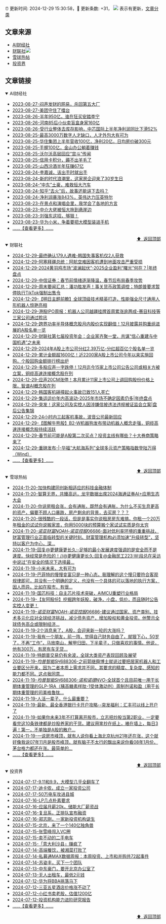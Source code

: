 ##

:alarm_clock: 更新时间: 2024-12-29 15:30:58，:rocket: 更新条数: +31， ![](/assets/dot.png) 表示有更新，[文章分类](/TAGS.md)

## 文章来源

- [AI财经社](#ai财经社)  
- [财联社](#财联社)![](/assets/dot.png)   
- [雪球热帖](#雪球热帖)  
- [投资界](#投资界)  

## 文章链接

<details open>
<summary id="ai财经社">
 AI财经社
</summary>


- [2023-08-27-闷声发财的网易，杀回第五大厂](https://www.aicaijing.com.cn/article/18610)  
- [2023-08-27-美团守住了擂台](https://www.aicaijing.com.cn/article/18611)  
- [2023-08-26-半年950亿，谁在狂买安踏李宁](https://www.aicaijing.com.cn/article/18607)  
- [2023-08-26-河南85后小伙卖盲盒身家160亿](https://www.aicaijing.com.cn/article/18608)  
- [2023-08-26-受行业整体去库存影响，中芯国际上半年净利润同比下滑52%](https://www.aicaijing.com.cn/article/18609)  
- [2023-08-25-最高3000万数字人才缺口，人才外包大有可为](https://www.aicaijing.com.cn/article/18601)  
- [2023-08-25-华住集团上半年营收100亿，净利20亿，日均房价破300元](https://www.aicaijing.com.cn/article/18602)  
- [2023-08-25-手握100亿，金山办公躺着赚钱](https://www.aicaijing.com.cn/article/18603)  
- [2023-08-25-沃尔沃高层回应“宫斗”传闻](https://www.aicaijing.com.cn/article/18604)  
- [2023-08-25-信用卡积分，薅不出羊毛了](https://www.aicaijing.com.cn/article/18605)  
- [2023-08-25-山西汾酒半年狂赚67亿](https://www.aicaijing.com.cn/article/18606)  
- [2023-08-24-李嘉诚，该出手时就出手](https://www.aicaijing.com.cn/article/18596)  
- [2023-08-24-新的时代浪潮里，这家房企迎来了30岁生日](https://www.aicaijing.com.cn/article/18597)  
- [2023-08-24-“中东”土豪，难救恒大汽车](https://www.aicaijing.com.cn/article/18598)  
- [2023-08-24-知乎“去火”后，故事还能讲下去吗？](https://www.aicaijing.com.cn/article/18599)  
- [2023-08-24-净利润暴涨843%，英伟达力压英特尔](https://www.aicaijing.com.cn/article/18600)  
- [2023-08-23-在景点和演唱会里，我学会了各地的方言](https://www.aicaijing.com.cn/article/18591)  
- [2023-08-23-中介大佬被恒大拖到悬崖边](https://www.aicaijing.com.cn/article/18592)  
- [2023-08-23-刘强东这招，够狠！](https://www.aicaijing.com.cn/article/18593)  
- [2023-08-23-华为小米，争着要把大模型装进手机](https://www.aicaijing.com.cn/article/18594)  
- [......【查看更多】......](/details/AI财经社.md)

<div align="right"><a href="#文章来源">⬆ &nbsp;返回顶部</a></div>
</details>

<details open>
<summary id="财联社">
 财联社
</summary>


- [2024-12-29-最终确认179人遇难-韩国失事客机仅2人获救](https://www.cls.cn/detail/1903290)  
- [2024-12-29-阿塞拜疆总统：阿航空难因客机遭到地面攻击严重受损](https://www.cls.cn/detail/1903284)  
- [2024-12-29-2024黄羽鸡市场“波澜起伏”-2025企业盈利“曙光”何在？|年终盘点](https://www.cls.cn/detail/1903255)  
- [2024-12-29-中信证券：春节前情绪逐渐降温，春节后布局春季攻势](https://www.cls.cn/detail/1903250)  
- [2024-12-29-周末要闻汇总：潘功胜发声！事关货币政策调控；特朗普要求暂停执行TikTok强制出售令](https://www.cls.cn/detail/1903237)  
- [2024-12-29-【明日主题前瞻】全球顶级技术精英打造，性能强全尺寸通用人形机器人惊艳亮相](https://www.cls.cn/detail/1903204)  
- [2024-12-29-港股IPO周报：机器人公司越疆挂牌首周累涨逾两成-赛目科技等三家公司通过聆讯](https://www.cls.cn/detail/1903181)  
- [2024-12-29-跨界功率半导体概念股月内股价实现翻倍！12月披露并购重组进展的A股名单一览](https://www.cls.cn/detail/1903066)  
- [2024-12-29-财联社第七届投资年会：企业家齐聚一堂，共谋“信心重建与中国机遇”之未来](https://www.cls.cn/detail/1903123)  
- [2024-12-29-2024年A股上市公司分红2.39万亿-分红超百亿个股名单一览](https://www.cls.cn/detail/1903065)  
- [2024-12-29-累计金额超1600亿！近2200家A股上市公司今年以来实施回购，个股回购金额排行榜出炉](https://www.cls.cn/detail/1903062)  
- [2024-12-29-多股应声一字跌停！12月迄今15家上市公司公告公司或相关方被立案，铜缆高速连接概念股在列](https://www.cls.cn/detail/1903173)  
- [2024-12-29-应声20CM涨停！本月累计11家上市公司上调回购股份价格上限，智谱AI概念股在列](https://www.cls.cn/detail/1902580)  
- [2024-12-29-韩国客机碰撞起火事故已致151人死亡](https://www.cls.cn/detail/1903218)  
- [2024-12-29-集运运价年内高波动-2025年市场不确定因素仍多|年终盘点](https://www.cls.cn/detail/1903262)  
- [2024-12-29-突发！这家公司及实控人因涉嫌信披违法违规被证监会立案|盘后公告集锦](https://www.cls.cn/detail/1903265)  
- [2024-12-29-24小时内三起客机事故，波音公司最新回应](https://www.cls.cn/detail/1903272)  
- [2024-12-29-【图解牛熊股】B2-W机器狗发布带动机器人概念走强，铜缆高速连接概念股持续活跃](https://www.cls.cn/detail/1903273)  
- [2024-12-29-春节前可能是A股第二次买点？投资主线有哪些？十大券商策略来了](https://www.cls.cn/detail/1903274)  
- [2024-12-29-重磅发布-|-华福“大航海系列”全球多元资产策略指数登陆万得（Wind）](https://www.cls.cn/detail/1903146)  
- [......【查看更多】......](/details/财联社.md)

<div align="right"><a href="#文章来源">⬆ &nbsp;返回顶部</a></div>
</details>

<details open>
<summary id="雪球热帖">
 雪球热帖
</summary>


- [2024-11-20-加快构建同创新相适应的科技金融体制](https://xueqiu.com/9193403816/313561745)  
- [2024-11-20-智算无界，共臻高远，龙宇数据出席2024海通证券AI+应用生态大会](https://xueqiu.com/5773569265/313493909)  
- [2024-11-20-你说房租会涨，会有通胀，既然会有通胀，为什么不买生息更高的资产，偏要不顾人口暴跌，房产剩余的背景，去买房？？？](https://xueqiu.com/8790885129/313487693)  
- [2024-11-20-很残酷的一段话，但是是事实你说租房房东难搞，你租一个20万年租金的试试你说搬家苦，你用5000块的预算搬个家试试实质是你太穷](https://xueqiu.com/8790885129/313486478)  
- [2024-11-20-$诺亚财富NOAH$-$诺亚控股06686$-面对低利率环境的重重挑战，财富管理行业正面临转型的关键时刻。财富管理机构必须加速“升级转型”，坚持以客户为中心，深...](https://xueqiu.com/5404882558/313537387)  
- [2024-11-19-回复@更健康更长久:-足够的最小发展速度强调的是安全而不是速度。快经常是危险的！//@更健康更长久:回复@金融民工223:W:段总在采访中说过“在安全的情况下选择最...](https://xueqiu.com/1247347556/313468286)  
- [2024-11-19-小米未来，大有可为](https://xueqiu.com/9210717241/313440311)  
- [2024-11-19-巴菲特的慢慢变富只是一种心态，我理解的这个慢只要符合客观规律即可，并没有一个明确的定义，也没有一个具体的可以落地的执行方案，因人而异。比如在股市，有很...](https://xueqiu.com/9139599351/313350962)  
- [2024-11-19-国芯科技：自主芯片技术突破，AIMCU重塑行业格局](https://xueqiu.com/8151841495/313402043)  
- [2024-11-19-【友阿股份】挖掘跨年妖股，破净，小盘，低价，而且随时公告实控人变更！](https://xueqiu.com/4046363970/313324589)  
- [2024-11-19-$诺亚财富NOAH$-$诺亚控股06686$-建议通过国家、资产类别、技术多元化应对全球经济挑战，减少债务资产，增加股权和黄金投资。他警示全球债务高企或限制经济...](https://xueqiu.com/1434290888/313350685)  
- [2024-11-19-2个消息来了，A股，会迎来新一轮的大涨吗？](https://xueqiu.com/5773569265/313337584)  
- [2024-11-19-我有一个朋友，前一阵，觉得自己财务自由了，就狠下心，50岁了，不再“工作”，马放南山，解甲归田，下半辈子，只做喜欢的事情。他说，他有300万，有房有车无贷...](https://xueqiu.com/2340719306/313314941)  
- [2024-11-19-特朗普交易仍有余波，全球大类资产表现回顾及展望](https://xueqiu.com/1528857605/313354962)  
- [2024-11-19-$均普智能SH688306$-之前郭继舜博士就说过要把居家机器人和工业要区分开来，因为二者本质上需求并不同，其要求的精度、复杂度、感知的能力都不同。这点我同意...](https://xueqiu.com/1631073517/313383238)  
- [2024-11-19-$均普智能SH688306$-$诺和诺德NVO$-全球首个且目前唯一用于长期体重管理的GLP-1RA（胰高糖素样肽-1受体激动剂）周制剂诺和盈（用于长期体重管理的司美格鲁肽...](https://xueqiu.com/6843343829/313429418)  
- [2024-11-19-人活一辈子，什么最重要？](https://xueqiu.com/2524803655/313323164)  
- [2024-11-19-最新、最全香港银行卡开户攻略--突发福利：汇丰可以线上开户了](https://xueqiu.com/8108653112/313443790)  
- [2024-11-19-如果你未来3年不打算离开股市，立志把炒股当第2职业，一定要看完这10条铁律都是炒股养家的干货。建议用笔抄在纸上，裱在墙上，每日3遍！第一，不单独是A股的散户...](https://xueqiu.com/2497739763/313452805)  
- [2024-11-19-一说房市峰顶，就有人说你看上海北京杭州21年还在涨，这个就好像我说07年11月是股市峰顶，就有脑子不太行的飘出来说你看08年1月份，茅台格力都还在涨。最简单的...](https://xueqiu.com/8790885129/313480480)  
- [......【查看更多】......](/details/雪球热帖.md)

<div align="right"><a href="#文章来源">⬆ &nbsp;返回顶部</a></div>
</details>

<details open>
<summary id="投资界">
 投资界
</summary>


- [2024-07-17-9.11和9.9，大模型几乎全翻车了](https://posts.careerengine.us/p/6697778c44726b29bffa3a09)  
- [2024-07-17-迪卡侬，成立一家投资公司](https://posts.careerengine.us/p/6697778c44726b29bffa3a01)  
- [2024-07-17-50万电车攻进县城](https://posts.careerengine.us/p/6697779c831e1d29eea44253)  
- [2024-07-16-LP几点朴素要求](https://posts.careerengine.us/p/669636a8720ed522248054dc)  
- [2024-07-16-应届月薪20k，储能大厂薪资战](https://posts.careerengine.us/p/669636a8720ed522248054d4)  
- [2024-07-16-复旦系，正排队宣布融资](https://posts.careerengine.us/p/66963699cb38e136a496986c)  
- [2024-07-16-郑志刚，一家新投资机构诞生](https://posts.careerengine.us/p/66963699cb38e136a4969874)  
- [2024-07-15-北京，来了一个140亿独角兽](https://posts.careerengine.us/p/6694db59a0c3ac562b61f9af)  
- [2024-07-15-张雪峰闯入VC圈](https://posts.careerengine.us/p/6694db59a0c3ac562b61f9b7)  
- [2024-07-15-卖不动的二手电车](https://posts.careerengine.us/p/6694db6836b2f1565d9b541a)  
- [2024-07-15-「意大利沙县」赚疯了](https://posts.careerengine.us/p/6694db6836b2f1565d9b5422)  
- [2024-07-14-高端餐饮，被湘菜打败了](https://posts.careerengine.us/p/6693862333c6e710d0bf9dc4)  
- [2024-07-14-私募通MAX数据周报：本周投资、上市和并购共72起事件](https://posts.careerengine.us/p/6693862333c6e710d0bf9dcc)  
- [2024-07-14-苏姿丰，买下一个团队](https://posts.careerengine.us/p/6693861481427510b2b9c123)  
- [2024-07-13-中东豪门，要开北京办公室了](https://posts.careerengine.us/p/66922794a876f80d113b51fe)  
- [2024-07-13-无人出租车，最低2元钱](https://posts.careerengine.us/p/669227b82202ae0dfac5d713)  
- [2024-07-12-华为将BBA挑落马下](https://posts.careerengine.us/p/6690a6c68082df14ead7eaac)  
- [2024-07-12-三亚五星酒店价格涨不动了](https://posts.careerengine.us/p/6690a6c68082df14ead7eaa4)  
- [2024-07-12-小红书卖老股，估值1200亿](https://posts.careerengine.us/p/6690a6b756b00014bcc00e8f)  
- [2024-07-12-投资机构能力进阶研究报告](https://posts.careerengine.us/p/6690a6b756b00014bcc00e87)  
- [......【查看更多】......](/details/投资界.md)

<div align="right"><a href="#文章来源">⬆ &nbsp;返回顶部</a></div>
</details>
